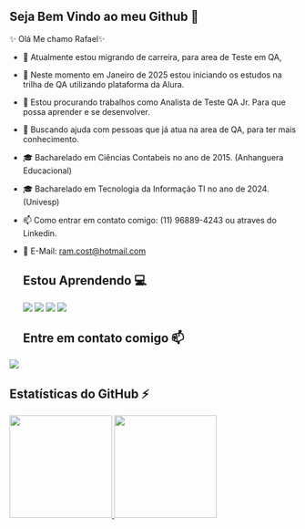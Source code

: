 ## Seja Bem Vindo ao meu Github 👋


✨  Olá Me chamo Rafael✨ 

- 🔭 Atualmente estou migrando de carreira, para area de Teste em QA,
- 🌱 Neste momento em Janeiro de 2025 estou iniciando os estudos na trilha de QA utilizando plataforma da Alura.
- 👯 Estou procurando trabalhos como Analista de Teste QA Jr. Para que possa aprender e se desenvolver.
- 🤔 Buscando ajuda com pessoas que já atua na area de QA, para ter mais conhecimento.
- 🎓 Bacharelado em Ciências Contabeis no ano de 2015. (Anhanguera Educacional)
- 🎓 Bacharelado em Tecnologia da Informação TI no ano de 2024. (Univesp)
- 📫 Como entrar em contato comigo: (11) 96889-4243 ou atraves do Linkedin.
- 📧 E-Mail: ram.cost@hotmail.com
  

  ## Estou Aprendendo 💻
  <img loading="lazy" src = "https://img.shields.io/badge/github-%23121011.svg?style=for-the-badge&logo=github&logoColor=white">
  <img loading="lazy" src = "https://img.shields.io/badge/-selenium-%43B02A?style=for-the-badge&logo=selenium&logoColor=white">          
  <img loading="lazy" src = "https://img.shields.io/badge/git-%23F05033.svg?style=for-the-badge&logo=git&logoColor=white">
  <img loading="lazy" src = "https://img.shields.io/badge/python-3670A0?style=for-the-badge&logo=python&logoColor=ffdd54">

  ## Entre em contato comigo 📫

 <div>
 <a href = "https://www.linkedin.com/in/rafamac" target="_blank"><img loading="lazy" src="https://img.shields.io/badge/-LinkedIn-%230077B5?style=for-the-badge&logo=linkedin&logoColor=white" target="_blank"></a>
</div>
  
## Estatísticas do GitHub ⚡
<div>
<a href="https://github.com/Rafaaraujomacedo">
<img loading="lazy" height="180em" src="https://github-readme-stats.vercel.app/api/top-langs/?Rafaaraujomacedo&layout=compact&langs_count=7&theme=dracula"/>
<img loading="lazy" height="180em" src="https://github-readme-stats.vercel.app/api?Rafaaraujomacedo&show_icons=true&theme=dracula&include_all_commits=true&count_private=true"/>
</div>
